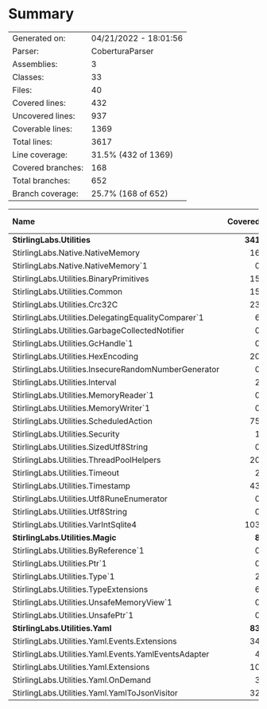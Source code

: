 ﻿# Summary
|||
|:---|:---|
| Generated on: | 04/21/2022 - 18:01:56 |
| Parser: | CoberturaParser |
| Assemblies: | 3 |
| Classes: | 33 |
| Files: | 40 |
| Covered lines: | 432 |
| Uncovered lines: | 937 |
| Coverable lines: | 1369 |
| Total lines: | 3617 |
| Line coverage: | 31.5% (432 of 1369) |
| Covered branches: | 168 |
| Total branches: | 652 |
| Branch coverage: | 25.7% (168 of 652) |

|**Name**|**Covered**|**Uncovered**|**Coverable**|**Total**|**Line coverage**|**Covered**|**Total**|**Branch coverage**|
|:---|---:|---:|---:|---:|---:|---:|---:|---:|
|**StirlingLabs.Utilities**|**341**|**777**|**1118**|**3756**|**30.5%**|**129**|**552**|**23.3%**|
|StirlingLabs.Native.NativeMemory|16|16|32|139|50%|2|6|33.3%|
|StirlingLabs.Native.NativeMemory`1|0|11|11|139|0%|0|4|0%|
|StirlingLabs.Utilities.BinaryPrimitives|15|241|256|1067|5.8%|11|196|5.6%|
|StirlingLabs.Utilities.Common|15|37|52|234|28.8%|6|16|37.5%|
|StirlingLabs.Utilities.Crc32C|23|70|93|213|24.7%|12|44|27.2%|
|StirlingLabs.Utilities.DelegatingEqualityComparer`1|6|8|14|34|42.8%|1|8|12.5%|
|StirlingLabs.Utilities.GarbageCollectedNotifier|0|8|8|29|0%|0|6|0%|
|StirlingLabs.Utilities.GcHandle`1|0|17|17|72|0%|0|4|0%|
|StirlingLabs.Utilities.HexEncoding|20|20|40|93|50%|2|10|20%|
|StirlingLabs.Utilities.InsecureRandomNumberGenerator|0|11|11|38|0%|0|4|0%|
|StirlingLabs.Utilities.Interval|2|3|5|30|40%|0|0||
|StirlingLabs.Utilities.MemoryReader`1|0|8|8|23|0%|0|2|0%|
|StirlingLabs.Utilities.MemoryWriter`1|0|7|7|20|0%|0|2|0%|
|StirlingLabs.Utilities.ScheduledAction|75|20|95|232|78.9%|23|32|71.8%|
|StirlingLabs.Utilities.Security|1|42|43|98|2.3%|0|22|0%|
|StirlingLabs.Utilities.SizedUtf8String|0|58|58|224|0%|0|28|0%|
|StirlingLabs.Utilities.ThreadPoolHelpers|20|0|20|89|100%|5|8|62.5%|
|StirlingLabs.Utilities.Timeout|2|3|5|30|40%|0|0||
|StirlingLabs.Utilities.Timestamp|43|30|73|233|58.9%|13|22|59%|
|StirlingLabs.Utilities.Utf8RuneEnumerator|0|17|17|60|0%|0|6|0%|
|StirlingLabs.Utilities.Utf8String|0|145|145|398|0%|0|72|0%|
|StirlingLabs.Utilities.VarIntSqlite4|103|5|108|261|95.3%|54|60|90%|
|**StirlingLabs.Utilities.Magic**|**8**|**112**|**120**|**0**|**6.6%**|**2**|**42**|**4.7%**|
|StirlingLabs.Utilities.ByReference`1|0|4|4|0|0%|0|0||
|StirlingLabs.Utilities.Ptr`1|0|40|40|0|0%|0|18|0%|
|StirlingLabs.Utilities.Type`1|2|20|22|0|9%|0|0||
|StirlingLabs.Utilities.TypeExtensions|6|0|6|0|100%|2|4|50%|
|StirlingLabs.Utilities.UnsafeMemoryView`1|0|9|9|0|0%|0|2|0%|
|StirlingLabs.Utilities.UnsafePtr`1|0|39|39|0|0%|0|18|0%|
|**StirlingLabs.Utilities.Yaml**|**83**|**48**|**131**|**0**|**63.3%**|**37**|**58**|**63.7%**|
|StirlingLabs.Utilities.Yaml.Events.Extensions|34|1|35|0|97.1%|21|22|95.4%|
|StirlingLabs.Utilities.Yaml.Events.YamlEventsAdapter|4|9|13|0|30.7%|0|0||
|StirlingLabs.Utilities.Yaml.Extensions|10|24|34|0|29.4%|2|14|14.2%|
|StirlingLabs.Utilities.Yaml.OnDemand|3|0|3|0|100%|0|0||
|StirlingLabs.Utilities.Yaml.YamlToJsonVisitor|32|14|46|0|69.5%|14|22|63.6%|
